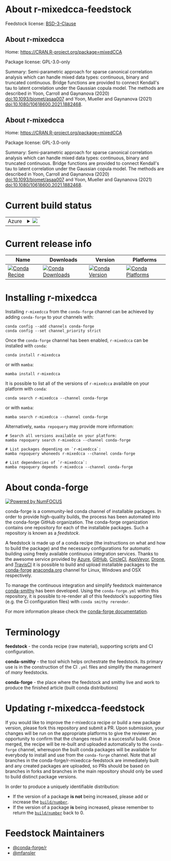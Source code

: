 About r-mixedcca-feedstock
==========================

Feedstock license: [BSD-3-Clause](https://github.com/conda-forge/r-mixedcca-feedstock/blob/main/LICENSE.txt)


About r-mixedcca
----------------

Home: https://CRAN.R-project.org/package=mixedCCA

Package license: GPL-3.0-only

Summary: Semi-parametric approach for sparse canonical correlation analysis which can handle mixed data types: continuous, binary and truncated continuous. Bridge functions are provided to connect Kendall's tau to latent correlation under the Gaussian copula model. The methods are described in Yoon, Carroll and Gaynanova (2020) <doi:10.1093/biomet/asaa007> and Yoon, Mueller and Gaynanova (2021) <doi:10.1080/10618600.2021.1882468>.

About r-mixedcca
----------------

Home: https://CRAN.R-project.org/package=mixedCCA

Package license: GPL-3.0-only

Summary: Semi-parametric approach for sparse canonical correlation analysis which can handle mixed data types: continuous, binary and truncated continuous. Bridge functions are provided to connect Kendall's tau to latent correlation under the Gaussian copula model. The methods are described in Yoon, Carroll and Gaynanova (2020) <doi:10.1093/biomet/asaa007> and Yoon, Mueller and Gaynanova (2021) <doi:10.1080/10618600.2021.1882468>.

Current build status
====================


<table>
    
  <tr>
    <td>Azure</td>
    <td>
      <details>
        <summary>
          <a href="https://dev.azure.com/conda-forge/feedstock-builds/_build/latest?definitionId=16897&branchName=main">
            <img src="https://dev.azure.com/conda-forge/feedstock-builds/_apis/build/status/r-mixedcca-feedstock?branchName=main">
          </a>
        </summary>
        <table>
          <thead><tr><th>Variant</th><th>Status</th></tr></thead>
          <tbody><tr>
              <td>linux_64_r_base4.3</td>
              <td>
                <a href="https://dev.azure.com/conda-forge/feedstock-builds/_build/latest?definitionId=16897&branchName=main">
                  <img src="https://dev.azure.com/conda-forge/feedstock-builds/_apis/build/status/r-mixedcca-feedstock?branchName=main&jobName=linux&configuration=linux%20linux_64_r_base4.3" alt="variant">
                </a>
              </td>
            </tr><tr>
              <td>linux_64_r_base4.4</td>
              <td>
                <a href="https://dev.azure.com/conda-forge/feedstock-builds/_build/latest?definitionId=16897&branchName=main">
                  <img src="https://dev.azure.com/conda-forge/feedstock-builds/_apis/build/status/r-mixedcca-feedstock?branchName=main&jobName=linux&configuration=linux%20linux_64_r_base4.4" alt="variant">
                </a>
              </td>
            </tr><tr>
              <td>osx_64_r_base4.3</td>
              <td>
                <a href="https://dev.azure.com/conda-forge/feedstock-builds/_build/latest?definitionId=16897&branchName=main">
                  <img src="https://dev.azure.com/conda-forge/feedstock-builds/_apis/build/status/r-mixedcca-feedstock?branchName=main&jobName=osx&configuration=osx%20osx_64_r_base4.3" alt="variant">
                </a>
              </td>
            </tr><tr>
              <td>osx_64_r_base4.4</td>
              <td>
                <a href="https://dev.azure.com/conda-forge/feedstock-builds/_build/latest?definitionId=16897&branchName=main">
                  <img src="https://dev.azure.com/conda-forge/feedstock-builds/_apis/build/status/r-mixedcca-feedstock?branchName=main&jobName=osx&configuration=osx%20osx_64_r_base4.4" alt="variant">
                </a>
              </td>
            </tr><tr>
              <td>win_64_r_base4.3</td>
              <td>
                <a href="https://dev.azure.com/conda-forge/feedstock-builds/_build/latest?definitionId=16897&branchName=main">
                  <img src="https://dev.azure.com/conda-forge/feedstock-builds/_apis/build/status/r-mixedcca-feedstock?branchName=main&jobName=win&configuration=win%20win_64_r_base4.3" alt="variant">
                </a>
              </td>
            </tr><tr>
              <td>win_64_r_base4.4</td>
              <td>
                <a href="https://dev.azure.com/conda-forge/feedstock-builds/_build/latest?definitionId=16897&branchName=main">
                  <img src="https://dev.azure.com/conda-forge/feedstock-builds/_apis/build/status/r-mixedcca-feedstock?branchName=main&jobName=win&configuration=win%20win_64_r_base4.4" alt="variant">
                </a>
              </td>
            </tr>
          </tbody>
        </table>
      </details>
    </td>
  </tr>
</table>

Current release info
====================

| Name | Downloads | Version | Platforms |
| --- | --- | --- | --- |
| [![Conda Recipe](https://img.shields.io/badge/recipe-r--mixedcca-green.svg)](https://anaconda.org/conda-forge/r-mixedcca) | [![Conda Downloads](https://img.shields.io/conda/dn/conda-forge/r-mixedcca.svg)](https://anaconda.org/conda-forge/r-mixedcca) | [![Conda Version](https://img.shields.io/conda/vn/conda-forge/r-mixedcca.svg)](https://anaconda.org/conda-forge/r-mixedcca) | [![Conda Platforms](https://img.shields.io/conda/pn/conda-forge/r-mixedcca.svg)](https://anaconda.org/conda-forge/r-mixedcca) |

Installing r-mixedcca
=====================

Installing `r-mixedcca` from the `conda-forge` channel can be achieved by adding `conda-forge` to your channels with:

```
conda config --add channels conda-forge
conda config --set channel_priority strict
```

Once the `conda-forge` channel has been enabled, `r-mixedcca` can be installed with `conda`:

```
conda install r-mixedcca
```

or with `mamba`:

```
mamba install r-mixedcca
```

It is possible to list all of the versions of `r-mixedcca` available on your platform with `conda`:

```
conda search r-mixedcca --channel conda-forge
```

or with `mamba`:

```
mamba search r-mixedcca --channel conda-forge
```

Alternatively, `mamba repoquery` may provide more information:

```
# Search all versions available on your platform:
mamba repoquery search r-mixedcca --channel conda-forge

# List packages depending on `r-mixedcca`:
mamba repoquery whoneeds r-mixedcca --channel conda-forge

# List dependencies of `r-mixedcca`:
mamba repoquery depends r-mixedcca --channel conda-forge
```


About conda-forge
=================

[![Powered by
NumFOCUS](https://img.shields.io/badge/powered%20by-NumFOCUS-orange.svg?style=flat&colorA=E1523D&colorB=007D8A)](https://numfocus.org)

conda-forge is a community-led conda channel of installable packages.
In order to provide high-quality builds, the process has been automated into the
conda-forge GitHub organization. The conda-forge organization contains one repository
for each of the installable packages. Such a repository is known as a *feedstock*.

A feedstock is made up of a conda recipe (the instructions on what and how to build
the package) and the necessary configurations for automatic building using freely
available continuous integration services. Thanks to the awesome service provided by
[Azure](https://azure.microsoft.com/en-us/services/devops/), [GitHub](https://github.com/),
[CircleCI](https://circleci.com/), [AppVeyor](https://www.appveyor.com/),
[Drone](https://cloud.drone.io/welcome), and [TravisCI](https://travis-ci.com/)
it is possible to build and upload installable packages to the
[conda-forge](https://anaconda.org/conda-forge) [anaconda.org](https://anaconda.org/)
channel for Linux, Windows and OSX respectively.

To manage the continuous integration and simplify feedstock maintenance
[conda-smithy](https://github.com/conda-forge/conda-smithy) has been developed.
Using the ``conda-forge.yml`` within this repository, it is possible to re-render all of
this feedstock's supporting files (e.g. the CI configuration files) with ``conda smithy rerender``.

For more information please check the [conda-forge documentation](https://conda-forge.org/docs/).

Terminology
===========

**feedstock** - the conda recipe (raw material), supporting scripts and CI configuration.

**conda-smithy** - the tool which helps orchestrate the feedstock.
                   Its primary use is in the construction of the CI ``.yml`` files
                   and simplify the management of *many* feedstocks.

**conda-forge** - the place where the feedstock and smithy live and work to
                  produce the finished article (built conda distributions)


Updating r-mixedcca-feedstock
=============================

If you would like to improve the r-mixedcca recipe or build a new
package version, please fork this repository and submit a PR. Upon submission,
your changes will be run on the appropriate platforms to give the reviewer an
opportunity to confirm that the changes result in a successful build. Once
merged, the recipe will be re-built and uploaded automatically to the
`conda-forge` channel, whereupon the built conda packages will be available for
everybody to install and use from the `conda-forge` channel.
Note that all branches in the conda-forge/r-mixedcca-feedstock are
immediately built and any created packages are uploaded, so PRs should be based
on branches in forks and branches in the main repository should only be used to
build distinct package versions.

In order to produce a uniquely identifiable distribution:
 * If the version of a package **is not** being increased, please add or increase
   the [``build/number``](https://docs.conda.io/projects/conda-build/en/latest/resources/define-metadata.html#build-number-and-string).
 * If the version of a package **is** being increased, please remember to return
   the [``build/number``](https://docs.conda.io/projects/conda-build/en/latest/resources/define-metadata.html#build-number-and-string)
   back to 0.

Feedstock Maintainers
=====================

* [@conda-forge/r](https://github.com/orgs/conda-forge/teams/r/)
* [@mfansler](https://github.com/mfansler/)

